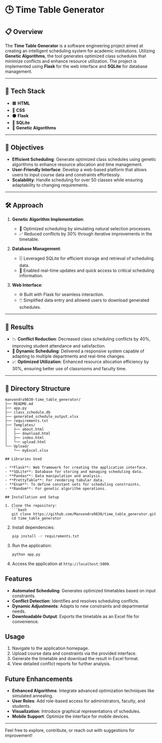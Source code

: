 # 🕒 Time Table Generator  

## 📋 Overview  
The **Time Table Generator** is a software engineering project aimed at creating an intelligent scheduling system for academic institutions. Utilizing **Genetic Algorithms**, the tool generates optimized class schedules that minimize conflicts and enhance resource utilization. The project is implemented using **Flask** for the web interface and **SQLite** for database management.  

---

## 🚀 Tech Stack  

- 🟧 **HTML**  
- 💙 **CSS**  
- ⚫ **Flask**  
- 📘 **SQLite**  
- 🧬 **Genetic Algorithms**  

---

## 🎯 Objectives  

- **Efficient Scheduling**: Generate optimized class schedules using genetic algorithms to enhance resource allocation and time management.  
- **User-Friendly Interface**: Develop a web-based platform that allows users to input course data and constraints effortlessly.  
- **Scalability**: Handle scheduling for over 50 classes while ensuring adaptability to changing requirements.  

---

## 🛠️ Approach  

1. **Genetic Algorithm Implementation**:  
   - 🧬 Optimized scheduling by simulating natural selection processes.  
   - ✅ Reduced conflicts by 30% through iterative improvements in the timetable.  

2. **Database Management**:  
   - 🗄️ Leveraged SQLite for efficient storage and retrieval of scheduling data.  
   - 🔄 Enabled real-time updates and quick access to critical scheduling information.  

3. **Web Interface**:  
   - 🌐 Built with Flask for seamless interaction.  
   - 🖱️ Simplified data entry and allowed users to download generated schedules.  

---

## 🌟 Results  

- 📉 **Conflict Reduction**: Decreased class scheduling conflicts by 40%, improving student attendance and satisfaction.  
- 🔄 **Dynamic Scheduling**: Delivered a responsive system capable of adapting to multiple departments and real-time changes.  
- 📈 **Optimized Utilization**: Enhanced resource allocation efficiency by 30%, ensuring better use of classrooms and faculty time.  

---

## 📂 Directory Structure  

```plaintext
manvendra9830-time_table_generator/
├── README.md
├── app.py
├── class_schedule.db
├── generated_schedule_output.xlsx
├── requirements.txt
├── Templates/
│   ├── about.html
│   ├── download.html
│   ├── index.html
│   └── upload.html
└── Upload/
    └── myExcel.xlsx

## Libraries Used

- **Flask**: Web framework for creating the application interface.
- **SQLite**: Database for storing and managing scheduling data.
- **Pandas**: Data manipulation and analysis.
- **PrettyTable**: For rendering tabular data.
- **Enum**: To define constant sets for scheduling constraints.
- **Random**: For genetic algorithm operations.

## Installation and Setup

1. Clone the repository:
   ```bash
   git clone https://github.com/Manvendra9830/time_table_generator.git
   cd time_table_generator
   ```

2. Install dependencies:
   ```bash
   pip install -r requirements.txt
   ```

3. Run the application:
   ```bash
   python app.py
   ```

4. Access the application at `http://localhost:5000`.

## Features

- **Automated Scheduling**: Generates optimized timetables based on input constraints.
- **Conflict Detection**: Identifies and resolves scheduling conflicts.
- **Dynamic Adjustments**: Adapts to new constraints and departmental needs.
- **Downloadable Output**: Exports the timetable as an Excel file for convenience.

## Usage

1. Navigate to the application homepage.
2. Upload course data and constraints via the provided interface.
3. Generate the timetable and download the result in Excel format.
4. View detailed conflict reports for further analysis.

## Future Enhancements

- **Enhanced Algorithms**: Integrate advanced optimization techniques like simulated annealing.
- **User Roles**: Add role-based access for administrators, faculty, and students.
- **Visualization**: Introduce graphical representations of schedules.
- **Mobile Support**: Optimize the interface for mobile devices.

---

Feel free to explore, contribute, or reach out with suggestions for improvement!
